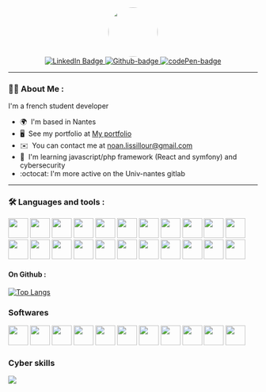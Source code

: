 <div id="header" align="center">
  <img src="https://portfolio.sparkiz3.fr/PP1.png" width="100" style="max-width: 100%;border-radius: 50%;"/>
</div>
<div id="badges" align="center">
  <a href="https://www.linkedin.com/in/noan-lissillour-6152b7278/">
    <img src="https://img.shields.io/badge/LinkedIn-blue?style=for-the-badge&logo=linkedin&logoColor=white" alt="LinkedIn Badge"/>
  </a>
  <a href="https://github.com/sparkiZ3">
    <img src="https://img.shields.io/badge/Github-grey?style=for-the-badge&logo=github" alt="Github-badge"/>
  </a>
  <a href="https://codepen.io/sparkiZ3">
    <img src="https://img.shields.io/badge/Codepen-0A0A08?style=for-the-badge&logo=codepen&logoColor=white" alt="codePen-badge"/>
  </a>
</div>

---

### :woman_technologist: About Me :

I'm a french student developer

* 🌍  I'm based in Nantes
* 🖥️  See my portfolio at [My portfolio](http://portfolio.sparkiZ3.fr)
* ✉️  You can contact me at [noan.lissillour@gmail.com](mailto:noan.lissillour@gmail.com)
* 🧠  I'm learning javascript/php framework (React and symfony) and cybersecurity
* :octocat: I'm more active on the Univ-nantes gitlab

---

### :hammer_and_wrench: Languages and tools :

<div>
   <img src="https://cdn.jsdelivr.net/gh/devicons/devicon@latest/icons/html5/html5-plain-wordmark.svg" width="40" height="40" />
   <img src="https://cdn.jsdelivr.net/gh/devicons/devicon@latest/icons/css3/css3-plain-wordmark.svg" width="40" height="40"/>
   <img src="https://cdn.jsdelivr.net/gh/devicons/devicon@latest/icons/javascript/javascript-original.svg" width="40" height="40"/>
   <img src="https://cdn.jsdelivr.net/gh/devicons/devicon@latest/icons/nodejs/nodejs-plain-wordmark.svg" width="40" height="40"/> 
   <img src="https://cdn.jsdelivr.net/gh/devicons/devicon@latest/icons/python/python-original.svg" width="40" height="40"/>
   <img src="https://cdn.jsdelivr.net/gh/devicons/devicon@latest/icons/numpy/numpy-plain-wordmark.svg" width="40" height="40"/>
   <img src="https://cdn.jsdelivr.net/gh/devicons/devicon@latest/icons/pandas/pandas-original-wordmark.svg" width="40" height="40"/>
   <img src="https://cdn.jsdelivr.net/gh/devicons/devicon@latest/icons/bootstrap/bootstrap-original.svg" width="40" height="40" />
   <img src="https://cdn.jsdelivr.net/gh/devicons/devicon@latest/icons/php/php-original.svg" width="40" height="40" /> 
   <img src="https://cdn.jsdelivr.net/gh/devicons/devicon@latest/icons/symfony/symfony-original-wordmark.svg" width="40" height="40"/>
   <img src="https://cdn.jsdelivr.net/gh/devicons/devicon@latest/icons/docker/docker-original.svg" width="40" height="40"/>
   <img src="https://cdn.jsdelivr.net/gh/devicons/devicon@latest/icons/git/git-original.svg" width="40" height="40"/>
   <img src="https://cdn.jsdelivr.net/gh/devicons/devicon@latest/icons/gitlab/gitlab-original.svg" width="40" height="40"/>
   <img src="https://cdn.jsdelivr.net/gh/devicons/devicon@latest/icons/go/go-original-wordmark.svg" width="40" height="40" />
   <img src="https://cdn.jsdelivr.net/gh/devicons/devicon@latest/icons/kotlin/kotlin-original.svg" width="40" height="40"/>
   <img src="https://cdn.jsdelivr.net/gh/devicons/devicon@latest/icons/java/java-original.svg" width="40" height="40"/>
   <img src="https://cdn.jsdelivr.net/gh/devicons/devicon@latest/icons/arduino/arduino-original-wordmark.svg" width="40" height="40"/>
   <img src="https://cdn.jsdelivr.net/gh/devicons/devicon@latest/icons/lua/lua-original.svg" width="40" height="40"/>
   <img src="https://cdn.jsdelivr.net/gh/devicons/devicon@latest/icons/mysql/mysql-plain-wordmark.svg" width="40" height="40"/>
   <img src="https://cdn.jsdelivr.net/gh/devicons/devicon@latest/icons/mariadb/mariadb-original-wordmark.svg" width="40" height="40"/>
  <img src="https://cdn.jsdelivr.net/gh/devicons/devicon@latest/icons/reactbootstrap/reactbootstrap-original.svg" width="40" height="40"/>
   <img src="https://cdn.jsdelivr.net/gh/devicons/devicon@latest/icons/unifiedmodelinglanguage/unifiedmodelinglanguage-original.svg"width="40" height="40" />
</div>

#### On Github :

[![Top Langs](https://github-readme-stats.vercel.app/api/top-langs/?username=sparkiz3&layout=compact&theme=vision-friendly-dark)](https://github.com/anuraghazra/github-readme-stats)

### Softwares
<div>
   <img src="https://cdn.jsdelivr.net/gh/devicons/devicon@latest/icons/intellij/intellij-original.svg" width="40" height="40" />
   <img src="https://cdn.jsdelivr.net/gh/devicons/devicon@latest/icons/figma/figma-original.svg" width="40" height="40"/>
   <img src="https://cdn.jsdelivr.net/gh/devicons/devicon@latest/icons/nginx/nginx-original.svg" width="40" height="40"/>
   <img src="https://cdn.jsdelivr.net/gh/devicons/devicon@latest/icons/sqldeveloper/sqldeveloper-original.svg" width="40" height="40"  />
   <img src="https://cdn.jsdelivr.net/gh/devicons/devicon@latest/icons/raspberrypi/raspberrypi-original.svg" width="40" height="40"/>
   <img src="https://cdn.jsdelivr.net/gh/devicons/devicon@latest/icons/ubuntu/ubuntu-original-wordmark.svg" width="40" height="40"/>
   <img src="https://cdn.jsdelivr.net/gh/devicons/devicon@latest/icons/fedora/fedora-plain.svg" width="40" height="40"/>
   <img src="https://cdn.jsdelivr.net/gh/devicons/devicon@latest/icons/debian/debian-original-wordmark.svg" width="40" height="40"/>
   <img src="https://cdn.jsdelivr.net/gh/devicons/devicon@latest/icons/windows8/windows8-original.svg" width="40" height="40"/>
   <img src="https://cdn.jsdelivr.net/gh/devicons/devicon@latest/icons/vscode/vscode-original.svg" width="40" height="40"/>
   <img src="https://cdn.jsdelivr.net/gh/devicons/devicon@latest/icons/canva/canva-original.svg" width="40" height="40"/>
</div>

### Cyber skills

<img src="https://root-me-diff.vercel.app/rm-gh?nickname=sparkiz3&style=weedy&gstats=show"/>

